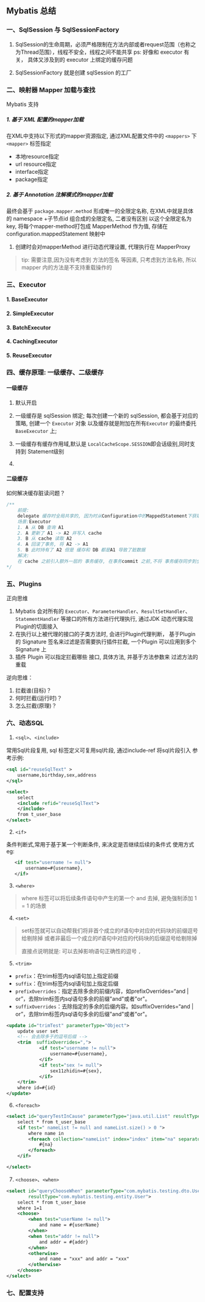 ## Mybatis 总结

### 一、SqlSession 与 SqlSessionFactory

1. SqlSession的生命周期，必须严格限制在方法内部或者request范围（也称之为Thread范围），线程不安全，线程之间不能共享 ps: 好像和 executor 有关， 具体又涉及到的 executor 上绑定的缓存问题

2. SqlSessionFactory 就是创建 sqlSession 的工厂

### 二、映射器 Mapper 加载与查找

Mybatis 支持
##### 1. 基于 XML 配置的mapper加载

在XML中支持以下形式的mapper资源指定, 通过XML配置文件中的 `<mappers>` 下 `<mapper>` 标签指定
- 本地resource指定 
- url resource指定 
- interface指定 
- package指定


##### 2. 基于 Annotation 注解模式的mapper加载

最终会基于 `package.mapper.method` 形成唯一的全限定名称, 在XML中就是具体的 namespace +子节点id 组合成的全限定名, 二者没有区别
以这个全限定名为 key, 将每个mapper-method打包成 MapperMethod 作为值, 存储在 configuration.mappedStatement 映射中

1. 创建时会对mapperMethod 进行动态代理设置, 代理执行在 MapperProxy

> tip: 需要注意,因为没有考虑到 方法的签名 等因素, 只考虑到方法名称, 所以 mapper 内的方法是不支持重载操作的

### 三、Executor
#### 1. BaseExecutor
#### 2. SimpleExecutor
#### 3. BatchExecutor
#### 4. CachingExecutor
#### 5. ReuseExecutor


### 四、缓存原理: 一级缓存、二级缓存
#### 一级缓存
1. 默认开启

2. 一级缓存是 sqlSession 绑定; 每次创建一个新的 sqlSession, 都会基于对应的策略, 创建一个 `Executor` 对象
以及缓存就是附加在所有`Executor` 的最终委托 `BaseExecutor` 上; 
3. 一级缓存有缓存作用域,默认是 `LocalCacheScope.SESSION`即会话级别,同时支持到 Statement级别 

4.  

#### 二级缓存




如何解决缓存脏读问题？  
```java
/**
    前提:
    delegate 缓存时全局共享的, 因为时从Configuration中的MappedStatement下获取的;
    场景:Executor
    1. A 从 DB 查询 A1
    2. A 更新了 A1 -> A2 并写入 cache
    3. B 从 cache 读取 A2
    4. A 回滚了事务, 将 A2 -> A1
    5. B 此时持有了 A2 但是 缓存和 DB 都是A1 导致了脏数据
    解决:
    在 cache 之前引入额外一层的 事务缓存, 在事务commit 之前,不将 事务缓存同步到全局 缓存
*/
```


### 五、Plugins
正向思维
1. Mybatis 会对所有的 `Executor`、`ParameterHandler`、`ResultSetHandler`、`StatementHandler` 等接口的所有方法进行代理执行, 通过JDK 动态代理实现Plugin的切面接入
2. 在执行以上被代理的接口的子类方法时, 会进行Plugin代理判断， 基于Plugin 的 Signature 签名来过滤是否需要执行插件拦截, 一个Plugin 可以应用到多个 Signature 上
3. 插件 Plugin 可以指定拦截哪些 接口, 具体方法, 并基于方法参数来 过滤方法的重载

逆向思维：
1. 拦截谁(目标)？
2. 何时拦截(运行时)？
3. 怎么拦截(原理)？


### 六、动态SQL
1. `<sql>`、`<include>`
   
常用Sql片段复用, sql 标签定义可复用sql片段, 通过include-ref 将sql片段引入
参考示例: 
```xml
<sql id="reuseSqlText" >
    username,birthday,sex,address
</sql>

<select>
    select 
    <include refid="reuseSqlText">
    </include>
    from t_user_base
</select>
```
   
2. `<if>`

条件判断式,常用于基于某一个判断条件, 来决定是否继续后续的条件式 使用方式eg:
```xml
   <if test="username != null">
       username=#{username},
   </if>
```
3. `<where>`
> where 标签可以将后续条件语句中产生的第一个 and 去掉, 避免强制添加 1 = 1 的场景
   
4. `<set>`
> set标签就可以自动帮我们将非首个成立的if语句中对应的代码块的前缀逗号给剔除掉
或者非最后一个成立的if语句中对应的代码块的后缀逗号给剔除掉
> 
> 直接点说明就是: 可以去掉影响语句正确性的逗号 `,`

5. `<trim>`

- `prefix`：在trim标签内sql语句加上指定前缀
- `suffix`：在trim标签内sql语句加上指定后缀
- `prefixOverrides`：指定去除多余的前缀内容，如prefixOverrides=“and | or”，去除trim标签内sql语句多余的前缀"and"或者"or"。
- `suffixOverrides`：去除指定的多余的后缀内容。如suffixOverrides=“and | or”，去除trim标签内sql语句多余的后缀"and"或者"or"。
```xml
<update id="trimTest" parameterType="Object">
	update user set 
    <!-- 会去除多于的逗号后缀 -->
	<trim  suffixOverrides=",">
            <if test="username != null">
                username=#{username},
            </if>
            <if test="sex != null">
                sex11zhidin=#{sex},
            </if>
	</trim> 
	where id=#{id}
</update>
```

6. `<foreach>`
```xml
<select id="queryTestInCause" parameterType="java.util.List" resultType="com.mybatis.testing.entity.User">
    select * from t_user_base
    <if test=" nameList != null and nameList.size() > 0 ">
        where name in
        <foreach collection="nameList" index="index" item="na" separator="," open="(" close=")">
            #{na}
        </foreach>
    </if>

</select>
```   

7. `<choose>`、`<when>`
```xml
<select id="queryChooseWhen" parameterType="com.mybatis.testing.dto.UserQueryDTO"
        resultType="com.mybatis.testing.entity.User">
    select * from t_user_base
    where 1=1
    <choose>
        <when test="userName != null">
            and name = #{userName}
        </when>
        <when test="addr != null">
            and addr = #{addr}
        </when>
        <otherwise>
            and name = "xxx" and addr = "xxx"
        </otherwise>
    </choose>
</select>
```

### 七、配置支持
